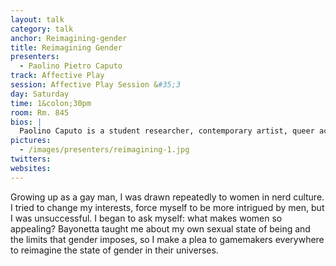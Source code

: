 ```yaml
---
layout: talk
category: talk
anchor: Reimagining-gender
title: Reimagining Gender
presenters:
  - Paolino Pietro Caputo
track: Affective Play
session: Affective Play Session &#35;3
day: Saturday
time: 1&colon;30pm
room: Rm. 845
bios: |
  Paolino Caputo is a student researcher, contemporary artist, queer activist, game designer, and roleplaying enthusiast. He is fascinated by new media and intermedia contemporary art practices, including performance art and conceptualism. He thematically employs intimacy, vulnerability, and discomfort in his works as catalysts for personal growth and social change. One day he plans to marry Sothe, become Bayonetta, and adopt too many cats. He is currently working towards his bachelor of fine arts at Thompson Rivers University in Kamloops, British Columbia.
pictures:
  - /images/presenters/reimagining-1.jpg
twitters:
websites:
---
```

Growing up as a gay man, I was drawn repeatedly to women in nerd culture. I tried to change my interests, force myself to be more intrigued by men, but I was unsuccessful. I began to ask myself: what makes women so appealing? Bayonetta taught me about my own sexual state of being and the limits that gender imposes, so I make a plea to gamemakers everywhere to reimagine the state of gender in their universes.
